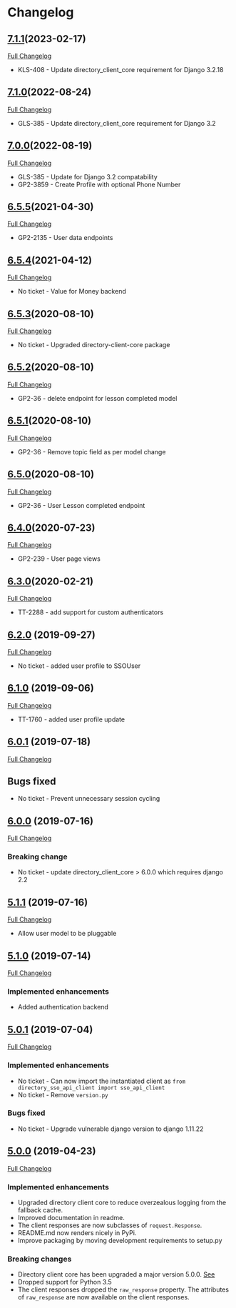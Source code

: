 # Changelog

## [7.1.1](https://pypi.org/project/directory-sso-api-client/7.1.1/)(2023-02-17)
[Full Changelog](https://github.com/uktrade/directory-sso-api-client/pull/66/files)

- KLS-408 - Update directory_client_core requirement for Django 3.2.18

## [7.1.0](https://pypi.org/project/directory-sso-api-client/7.1.0/)(2022-08-24)
[Full Changelog](https://github.com/uktrade/directory-sso-api-client/pull/64/files)

- GLS-385 - Update directory_client_core requirement for Django 3.2

## [7.0.0](https://pypi.org/project/directory-sso-api-client/7.0.0/)(2022-08-19)
[Full Changelog](https://github.com/uktrade/directory-sso-api-client/pull/58/files)

- GLS-385 - Update for Django 3.2 compatability
- GP2-3859 - Create Profile with optional Phone Number

## [6.5.5](https://pypi.org/project/directory-sso-api-client/6.5.5/)(2021-04-30)
[Full Changelog](https://github.com/uktrade/directory-sso-api-client/pull/58/files)

- GP2-2135 - User data endpoints

## [6.5.4](https://pypi.org/project/directory-sso-api-client/6.5.4/)(2021-04-12)
[Full Changelog](https://github.com/uktrade/directory-sso-api-client/pull/57/files)

- No ticket - Value for Money backend

## [6.5.3](https://pypi.org/project/directory-sso-api-client/6.5.3/)(2020-08-10)
[Full Changelog](https://github.com/uktrade/directory-sso-api-client/pull/54/files)

- No ticket - Upgraded directory-client-core package

## [6.5.2](https://pypi.org/project/directory-sso-api-client/6.5.2/)(2020-08-10)
[Full Changelog](https://github.com/uktrade/directory-sso-api-client/pull/53/files)

- GP2-36 - delete endpoint for lesson completed model

## [6.5.1](https://pypi.org/project/directory-sso-api-client/6.5.1/)(2020-08-10)
[Full Changelog](https://github.com/uktrade/directory-sso-api-client/pull/53/files)

- GP2-36 - Remove topic field as per model change

## [6.5.0](https://pypi.org/project/directory-sso-api-client/6.5.0/)(2020-08-10)
[Full Changelog](https://github.com/uktrade/directory-sso-api-client/pull/53/files)

- GP2-36 - User Lesson completed endpoint

## [6.4.0](https://pypi.org/project/directory-sso-api-client/6.4.0/)(2020-07-23)
[Full Changelog](https://github.com/uktrade/directory-sso-api-client/pull/51/files)

- GP2-239 - User page views

## [6.3.0](https://pypi.org/project/directory-sso-api-client/6.3.0/)(2020-02-21)
[Full Changelog](https://github.com/uktrade/directory-sso-api-client/pull/50/files)

- TT-2288 - add support for custom authenticators

## [6.2.0](https://pypi.org/project/directory-sso-api-client/6.2.0/) (2019-09-27)
[Full Changelog](https://github.com/uktrade/directory-sso-api-client/pull/49/files)

- No ticket - added user profile to SSOUser

## [6.1.0](https://pypi.org/project/directory-sso-api-client/6.1.0/) (2019-09-06)
[Full Changelog](https://github.com/uktrade/directory-sso-api-client/pull/48/files)

- TT-1760 - added user profile update

## [6.0.1](https://pypi.org/project/directory-sso-api-client/6.0.1/) (2019-07-18)
[Full Changelog](https://github.com/uktrade/directory-sso-api-client/pull/38/files)

## Bugs fixed
- No ticket - Prevent unnecessary session cycling

## [6.0.0](https://pypi.org/project/directory-sso-api-client/6.0.0/) (2019-07-16)
[Full Changelog](https://github.com/uktrade/directory-sso-api-client/pull/38/files)

 ### Breaking change

 - No ticket - update directory_client_core > 6.0.0 which requires django 2.2

## [5.1.1](https://pypi.org/project/directory-sso-api-client/5.1.1/) (2019-07-16)
[Full Changelog](https://github.com/uktrade/directory-sso-api-client/pull/38/files)

- Allow user model to be pluggable

## [5.1.0](https://pypi.org/project/directory-sso-api-client/5.1.0/) (2019-07-14)
[Full Changelog](https://github.com/uktrade/directory-sso-api-client/pull/37/files)

### Implemented enhancements

- Added authentication backend

## [5.0.1](https://pypi.org/project/directory-sso-api-client/5.0.1/) (2019-07-04)
[Full Changelog](https://github.com/uktrade/directory-sso-api-client/pull/36/files)

### Implemented enhancements
- No ticket - Can now import the instantiated client as `from directory_sso_api_client import sso_api_client`
- No ticket - Remove `version.py`

### Bugs fixed
- No ticket - Upgrade vulnerable django version to django 1.11.22


## [5.0.0](https://pypi.org/project/directory-sso-api-client/5.0.0/) (2019-04-23)
[Full Changelog](https://github.com/uktrade/directory-sso-api-client/pull/35/files)

### Implemented enhancements

- Upgraded directory client core to reduce overzealous logging from the fallback cache.
- Improved documentation in readme.
- The client responses are now subclasses of `request.Response`.
- README.md now renders nicely in PyPi.
- Improve packaging by moving development requirements to setup.py

### Breaking changes

- Directory client core has been upgraded a major version 5.0.0. [See](https://github.com/uktrade/directory-client-core/pull/16)
- Dropped support for Python 3.5
- The client responses dropped the `raw_response` property. The attributes of `raw_response` are now available on the client responses.
